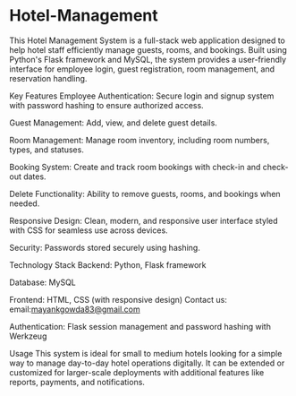 # Hotel-Management
This Hotel Management System is a full-stack web application designed to help hotel staff efficiently manage guests, rooms, and bookings. Built using Python's Flask framework and MySQL, the system provides a user-friendly interface for employee login, guest registration, room management, and reservation handling.

Key Features
Employee Authentication: Secure login and signup system with password hashing to ensure authorized access.

Guest Management: Add, view, and delete guest details.

Room Management: Manage room inventory, including room numbers, types, and statuses.

Booking System: Create and track room bookings with check-in and check-out dates.

Delete Functionality: Ability to remove guests, rooms, and bookings when needed.

Responsive Design: Clean, modern, and responsive user interface styled with CSS for seamless use across devices.

Security: Passwords stored securely using hashing.

Technology Stack
Backend: Python, Flask framework

Database: MySQL

Frontend: HTML, CSS (with responsive design)
Contact us:
email:mayankgowda83@gmail.com

Authentication: Flask session management and password hashing with Werkzeug

Usage
This system is ideal for small to medium hotels looking for a simple way to manage day-to-day hotel operations digitally. It can be extended or customized for larger-scale deployments with additional features like reports, payments, and notifications.
